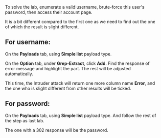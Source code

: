 To solve the lab, enumerate a valid username, brute-force this user's password, then access their account page.

It is a bit different compared to the first one as we need to find out the one of which the result is slight different.


## For username:  

On the **Payloads** tab, using **Simple list** payload type.  

On the **Option** tab, under **Grep-Extract**, click **Add**. Find the response of error message and highlight the part. The rest will be adjusted automatically.  

This time, the Intruder attack will return one more column name **Error**, and the one who is slight different from other results will be ticked.

## For password:  

On the **Payloads** tab, using **Simple list** payload type. And follow the rest of the step as last lab.

The one with a 302 response will be the password.

